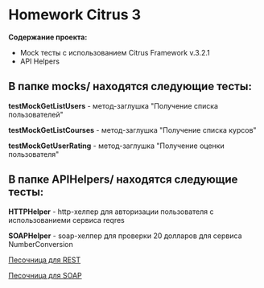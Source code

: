 # Homework Citrus 3
**Содержание проекта:** 
- Mock тесты с использованием Citrus Framework v.3.2.1  
- API Helpers

## В папке mocks/ находятся следующие тесты:

**testMockGetListUsers** - метод-заглушка "Получение списка пользователей"  

**testMockGetListCourses** - метод-заглушка "Получение списка курсов"

**testMockGetUserRating** - метод-заглушка "Получение оценки пользователя"


## В папке APIHelpers/ находятся следующие тесты:

**HTTPHelper** - http-хелпер для авторизации пользователя с использованиеми сервиса reqres 

**SOAPHelper** - soap-хелпер для проверки 20 долларов для сервиса NumberConversion 



[Песочница для REST](https://reqres.in/)

[Песочница для SOAP](https://www.dataaccess.com/)




